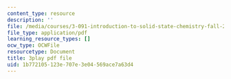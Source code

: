 ```yaml
---
content_type: resource
description: ''
file: /media/courses/3-091-introduction-to-solid-state-chemistry-fall-2018/1b772105123e707e3e04569ace7a63d4_0eSWbA0T5Kk.pdf
file_type: application/pdf
learning_resource_types: []
ocw_type: OCWFile
resourcetype: Document
title: 3play pdf file
uid: 1b772105-123e-707e-3e04-569ace7a63d4
---
```


